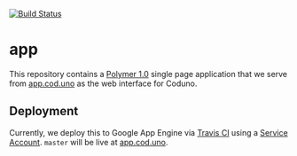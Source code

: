 [![Build Status](https://travis-ci.org/coduno/app.svg?branch=master)](https://travis-ci.org/coduno/app)

# app

This repository contains a [Polymer 1.0](https://www.polymer-project.org/1.0/) single page application that we serve from [app.cod.uno](https://app.cod.uno/) as the web interface for Coduno.

## Deployment

Currently, we deploy this to Google App Engine via [Travis CI](https://travis-ci.org/coduno/app) using a [Service Account](https://developers.google.com/identity/protocols/OAuth2ServiceAccount). `master` will be live at [app.cod.uno](https://app.cod.uno/).

